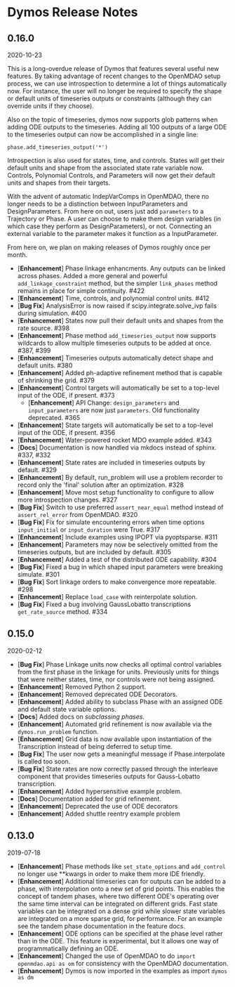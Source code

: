 # Dymos Release Notes

## 0.16.0
2020-10-23

This is a long-overdue release of Dymos that features several useful new features.
By taking advantage of recent changes to the OpenMDAO setup process, we can use introspection to determine a lot of things automatically now.
For instance, the user will no longer be required to specify the shape or default units of timeseries outputs or constraints (although they can override units if they choose).

Also on the topic of timeseries, dymos now supports glob patterns when adding ODE outputs to the timeseries.
Adding all 100 outputs of a large ODE to the timeseries output can now be accomplished in a single line:

```
phase.add_timeseries_output('*')
```

Introspection is also used for states, time, and controls.
States will get their default units and shape from the associated state rate variable now.
Controls, Polynomial Controls, and Parameters will now get their default units and shapes from their targets.

With the advent of automatic IndepVarComps in OpenMDAO, there no longer needs to be a distinction between InputParameters and DesignParameters.
From here on out, users just add `parameters` to a Trajectory or Phase.
A user can choose to make them design variables (in which case they perform as DesignParameters), or not.
Connecting an external variable to the parameter makes it function as a InputParameter.

From here on, we plan on making releases of Dymos roughly once per month.

* [__Enhancement__] Phase linkage enhancments.  Any outputs can be linked across phases.  Added a more general and powerful `add_linkage_constraint` method, but the simpler `link_phases` method remains in place for simple continuity. #422
* [__Enhancement__] Time, controls, and polynomial control units. #412
* [__Bug Fix__] AnalysisError is now raised if scipy.integrate.solve_ivp fails during simulation. #400
* [__Enhancement__] States now pull their default units and shapes from the rate source. #398
* [__Enhancement__] Phase method `add_timeseries_output` now supports wildcards to allow multiple timeseries outputs to be added at once. #387, #399
* [__Enhancement__] Timeseries outputs automatically detect shape and default units. #380
* [__Enhancement__] Added ph-adaptive refinement method that is capable of shrinking the grid. #379
* [__Enhancement__] Control targets will automatically be set to a top-level input of the ODE, if present. #373
  * [__Enhancement__] API Change:  `design_parameters` and `input_parameters` are now just `parameters`. Old functionality deprecated. #365
* [__Enhancement__] State targets will automatically be set to a top-level input of the ODE, if present. #356
* [__Enhancement__] Water-powered rocket MDO example added. #343
* [__Docs__] Documentation is now handled via mkdocs instead of sphinx. #337, #332
* [__Enhancement__] State rates are included in timeseries outputs by default. #329
* [__Enhancement__] By default, run_problem will use a problem recorder to record only the 'final' solution after an optimization. #328
* [__Enhancement__] Move most setup functionality to configure to allow more introspection changes. #327
* [__Bug Fix__] Switch to use preferred `assert_near_equal` method instead of `assert_rel_error` from OpenMDAO. #320
* [__Bug Fix__] Fix for simulate encountering errors when time options `input_initial` or `input_duration` were True. #317
* [__Enhancement__] Include examples using IPOPT via pyoptsparse. #311
* [__Enhancement__] Parameters may now be selectively omitted from the timeseries outputs, but are included by default. #305
* [__Enhancement__] Added a test of the distributed ODE capability. #304
* [__Bug Fix__] Fixed a bug in which shaped input parameters were breaking simulate. #301
* [__Bug Fix__] Sort linkage orders to make convergence more repeatable. #298
* [__Enhancement__] Replace `load_case` with reinterpolate solution.
* [__Bug Fix__] Fixed a bug involving GaussLobatto transcriptions `get_rate_source` method. #334

## 0.15.0
2020-02-12

* [__Bug Fix__] Phase Linkage units now checks all optimal control variables from the first phase in the linkage for units. Previously units for things that were neither states, time, nor controls were not being assigned.
* [__Enhancement__] Removed Python 2 support.
* [__Enhancement__] Removed deprecated ODE Decorators.
* [__Enhancement__] Added ability to subclass Phase with an assigned ODE and default state variable options.
* [__Docs__] Added docs on _subclassing phases_.
* [__Enhancement__] Automated grid refinement is now available via the `dymos.run_problem` function.
* [__Enhancement__] Grid data is now available upon instantiation of the Transcription instead of being deferred to setup time.
* [__Bug Fix__] The user now gets a meaningful message if Phase.interpolate is called too soon.
* [__Bug Fix__] State rates are now correctly passed through the interleave component that provides timeseries outputs for Gauss-Lobatto transcription.
* [__Enhancement__] Added hypersensitive example problem.
* [__Docs__] Documentation added for grid refinement.
* [__Enhancement__] Deprecated the use of ODE decorators
* [__Enhancement__] Added shuttle reentry example problem

## 0.13.0
2019-07-18

* [__Enhancement__] Phase methods like `set_state_options` and `add_control` no longer use **kwargs in order to make them more IDE friendly.
* [__Enhancement__] Additional timeseries can for outputs can be added to a phase, with interpolation onto a new set of grid points. This enables the concept of tandem phases, where two different ODE's operating over the same time interval can be integrated on different grids. Fast state variables can be integrated on a dense grid while slower state variables are integrated on a more sparse grid, for performance. For an example see the tandem phase documentation in the feature docs.
* [__Enhancement__] ODE options can be specified at the phase level rather than in the ODE. This feature is experimental, but it allows one way of programmatically defining an ODE.
* [__Enhancement__] Changed the use of OpenMDAO to do `import openmdao.api as om` for consistency with the OpenMDAO documentation.
* [__Enhancement__] Dymos is now imported in the examples as import `dymos as dm`

